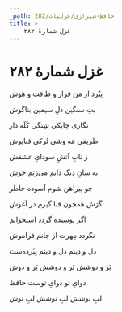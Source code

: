 ```yaml
---
_path: حافظ-شیرازی/غزلیات/282
title: >-
    غزل شمارهٔ ۲۸۲
---
```

# غزل شمارهٔ ۲۸۲

<div class="b" id="bn1"><div class="m1"><p>بِبُرد از من قرار و طاقت و هوش</p></div>
<div class="m2"><p>بتِ سنگین دلِ سیمین بناگوش</p></div></div>
<div class="b" id="bn2"><div class="m1"><p>نگاری چابکی شِنگی کُلَه دار</p></div>
<div class="m2"><p>ظریفی مَه وشی تُرکی قباپوش</p></div></div>
<div class="b" id="bn3"><div class="m1"><p>ز تابِ آتشِ سودایِ عشقش</p></div>
<div class="m2"><p>به سانِ دیگ دایم می‌زنم جوش</p></div></div>
<div class="b" id="bn4"><div class="m1"><p>چو پیراهن شوم آسوده خاطر</p></div>
<div class="m2"><p>گَرَش همچون قبا گیرم در آغوش</p></div></div>
<div class="b" id="bn5"><div class="m1"><p>اگر پوسیده گردد استخوانم</p></div>
<div class="m2"><p>نگردد مِهرت از جانم فراموش</p></div></div>
<div class="b" id="bn6"><div class="m1"><p>دل و دینم دل و دینم بِبُرده‌ست</p></div>
<div class="m2"><p>بَر و دوشش بَر و دوشش بَر و دوش</p></div></div>
<div class="b" id="bn7"><div class="m1"><p>دوایِ تو دوایِ توست حافظ</p></div>
<div class="m2"><p>لبِ نوشش لبِ نوشش لبِ نوش</p></div></div>
